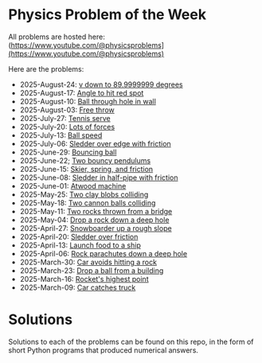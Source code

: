 # Physics Problem of the Week

All problems are hosted here: (https://www.youtube.com/@physicsproblems](https://www.youtube.com/@physicsproblems)

Here are the problems:

* 2025-August-24: [v down to 89.9999999 degrees](https://youtu.be/Jj4VzIojarg)
* 2025-August-17: [Angle to hit red spot](https://youtu.be/Q8iHjLSyRpY)
* 2025-August-10: [Ball through hole in wall](https://youtu.be/ZE-JZX5pbFM)
* 2025-August-03: [Free throw](https://youtu.be/_VmvJGGCeRg)
* 2025-July-27: [Tennis serve](https://youtu.be/uhmyzuxY4TA)
* 2025-July-20: [Lots of forces](https://youtu.be/xrOeUXGMLJ4)
* 2025-July-13: [Ball speed](https://youtu.be/-pcge71mipE)
* 2025-July-06: [Sledder over edge with friction](https://youtu.be/nNtdsqTxzAs)
* 2025-June-29: [Bouncing ball](https://youtu.be/QEom6SW79Sk)
* 2025-June-22; [Two bouncy pendulums](https://youtu.be/cB-6sc0GlWY)
* 2025-June-15: [Skier, spring, and friction](https://youtu.be/MSvbtBqpPvg)
* 2025-June-08: [Sledder in half-pipe with friction](https://youtu.be/1ujUJkTgwwM)
* 2025-June-01: [Atwood machine](https://youtu.be/idhdRJ_a71M)
* 2025-May-25: [Two clay blobs colliding](https://youtu.be/C2eMeFgAFZI)
* 2025-May-18: [Two cannon balls colliding](https://youtu.be/qxSlbuK7b1I)
* 2025-May-11: [Two rocks thrown from a bridge](https://youtu.be/ClKpy4d58i4)
* 2025-May-04: [Drop a rock down a deep hole](https://youtu.be/CXLWTTEsXHs)
* 2025-April-27: [Snowboarder up a rough slope](https://youtu.be/5UcxaaTe2kk)
* 2025-April-20: [Sledder over friction](https://youtu.be/GusgTBfu_Bs)
* 2025-April-13: [Launch food to a ship](https://youtu.be/9N_PNKhsjCI)
* 2025-April-06: [Rock parachutes down a deep hole](https://youtu.be/WJVNqd7KrXM)
* 2025-March-30: [Car avoids hitting a rock](https://youtu.be/YfHASLlcEA4)
* 2025-March-23: [Drop a ball from a building](https://youtu.be/bNC4EsRiGqo)
* 2025-March-16: [Rocket's highest point](https://youtu.be/DM2-zFxytq0)
* 2025-March-09: [Car catches truck](https://youtu.be/7ovz0qu1E7c)


# Solutions

Solutions to each of the problems can be found on this repo, in the form of short Python programs that produced numerical answers.